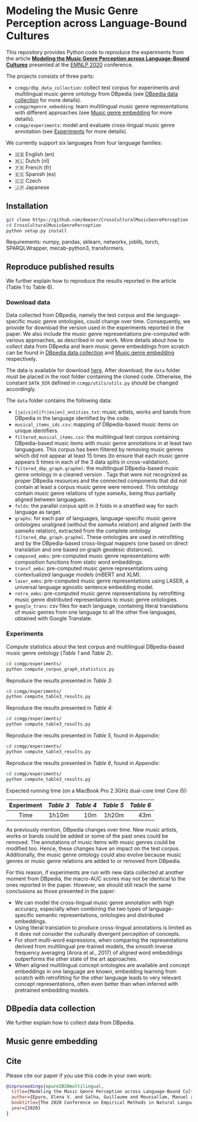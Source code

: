 # Modeling the Music Genre Perception across Language-Bound Cultures

This repository provides Python code to reproduce the experiments from the article [**Modeling the Music Genre Perception across Language-Bound Cultures**](https://www.aclweb.org/anthology/2020.emnlp-main.293/) presented at the [EMNLP 2020](https://2020.emnlp.org/) conference.

The projects consists of three parts:
- `ccmgp/dbp_data_collection`: collect test corpus for experiments and multilingual music genre ontology from DBpedia (see [DBpedia data collection](#dbpedia-data-collection) for more details).
- `ccmgp/mgenre_embedding`: learn multilingual music genre representations with different approaches (see [Music genre embedding](#music-genre-embedding) for more details).
- `ccmgp/experiments`: model and evaluate cross-lingual music genre annotation (see [Experiments](#experiments) for more details).

We currently support six languages from four language families:
- :gb: English (en)
- :netherlands: Dutch (nl)
- :fr: French (fr)
- :es: Spanish (es)
- :czech_republic: Czech
- :jp: Japanese

## Installation

```bash
git clone https://github.com/deezer/CrossCulturalMusicGenrePerception
cd CrossCulturalMusicGenrePerception
python setup.py install
```

Requirements: numpy, pandas, sklearn, networkx, joblib, torch, SPARQLWrapper, mecab-python3, transformers.

## Reproduce published results
We further explain how to reproduce the results reported in the article (Table 1 to Table 6).

### Download data
Data collected from DBpedia, namely the test corpus and the language-specific music genre ontologies, could change over time. Consequently, we provide for download the version used in the experiments reported in the paper. We also include the music genre representations pre-computed with various approaches, as described in our work. More details about how to collect data from DBpedia and learn music genre embeddings from scratch can be found in [DBpedia data collection](#dbpedia-data-collection) and [Music genre embedding](#music-genre-embedding) respectively.

The data is available for download [here](). After download, the `data` folder must be placed in the root folder containing the cloned code. Otherwise, the constant `DATA_DIR` defined in `ccmgp/utils/utils.py` should be changed accordingly.

The `data` folder contains the following data:
- `[ja|cs|nl|fr|es|en]_entities.txt`: music artists, works and bands from DBpedia in the language identified by the code.
- `musical_items_ids.csv`: mapping of DBpedia-based music items on unique identifiers.
- `filtered_musical_items.csv`: the multilingual test corpus containing DBpedia-based music items with music genre annotations in at least two languagues. This corpus has been filtered by removing music genres which did not appear at least 15 times (to ensure that each music genre appears 5 times in each of the 3 data splits in cross-validation).
- `filtered_dbp_graph.graphml`: the multilingual DBpedia-based music genre ontology in a cleaned version . Tags that were not recognized as proper DBpedia resources and the connected components that did not contain at least a corpus music genre were removed. This ontology contain music genre relations of type *sameAs*, being thus partially aligned between languagues.
- `folds`: the parallel corpus split in 3 folds in a stratified way for each language as target.
- `graphs`: for each pair of languages, language-specific music genre ontologies unaligned (without the *sameAs* relation) and aligned (with the *sameAs* relation), extracted from the complete ontology `filtered_dbp_graph.graphml`. These ontologies are used in retrofitting and by the DBpedia-based cross-lingual mappers (one based on direct translation and one based on graph geodesic distances).
- `composed_embs`: pre-computed music genre representations with composition functions from static word embeddings.
- `transf_embs`: pre-computed music genre representations using contextualized language models (mBERT and XLM).
- `laser_embs`: pre-computed music genre representations using LASER, a universal language agnostic sentence embedding model.
- `retro_embs`: pre-computed music genre representations by retrofitting music genre distributed representations to music genre ontologies.
- `google_trans`: csv files for each language, containing literal translations of music genres from one language to all the other five languages, obtained with Google Translate.

### Experiments

Compute statistics about the test corpus and multilingual DBpedia-based music genre ontology (*Table 1* and *Table 2*).
```bash
cd ccmgp/experiments/
python compute_corpus_graph_statistics.py
```

Reproduce the results presented in *Table 3*:
```bash
cd ccmgp/experiments/
python compute_table3_results.py
```

Reproduce the results presented in *Table 4*:
```bash
cd ccmgp/experiments/
python compute_table3_results.py
```

Reproduce the results presented in *Table 5*, found in *Appendix*:
```bash
cd ccmgp/experiments/
python compute_table3_results.py
```

Reproduce the results presented in *Table 6*, found in *Appendix*:
```bash
cd ccmgp/experiments/
python compute_table3_results.py
```

Expected running time (on a MacBook Pro 2.3GHz dual-core Intel Core i5):

Experiment | *Table 3* | *Table 4* | *Table 5* | *Table 6* |
| :--------: |:--------:|--------:|--------:|--------:|
Time    | 1h10m | 10m | 1h20m | 43m |


As previously mention, DBpedia changes over time. New music artists, works or bands could be added or some of the past ones could be removed. The annotations of music items with music genres could be modified too. Hence, these changes have an impact on the test corpus.
Additionally, the music genre ontology could also evolve because music genres or music genre relations are added to or removed from DBpedia.

For this reason, if experiments are run with new data collected at another moment from DBpedia, the macro-AUC scores may not be identical to the ones reported in the paper. However, we should still reach the same conclusions as those presented in the paper:
- We can model the cross-lingual music genre annotation with high accuracy, especially when combining the two types of language-specific semantic representations, ontologies and distributed embeddings.
- Using literal translation to produce cross-lingual annotations is limited as it does not consider the culturally divergent perception of concepts.
- For short multi-word expressions, when comparing the representations derived from multilingual pre-trained models, the smooth inverse frequency averaging (Arora et al., 2017) of aligned word embeddings outperforms the other state of the art approaches.
- When aligned multilingual concept ontologies are available and concept embeddings in one language are known, embedding learning from scratch with retrofitting for the other language leads to very relevant concept representations, often even better than when inferred with pretrained embedding models.

## DBpedia data collection
We further explain how to collect data from DBpedia.

## Music genre embedding

## Cite

Please cite our paper if you use this code in your own work:

```BibTeX
@inproceedings{epure2020multilingual,
  title={Modeling the Music Genre Perception across Language-Bound Cultures},
  author={Epure, Elena V. and Salha, Guillaume and Moussallam, Manuel and Hennequin, Romain},
  booktitle={The 2020 Conference on Empirical Methods in Natural Language Processing (EMNLP)},
  year={2020}
}
```
